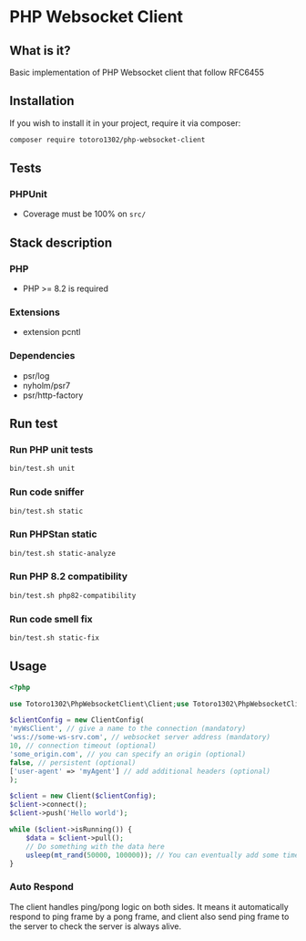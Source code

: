 # PHP Websocket Client

## What is it?

Basic implementation of PHP Websocket client that follow RFC6455

## Installation

If you wish to install it in your project, require it via composer:

```bash
composer require totoro1302/php-websocket-client
```

## Tests
### PHPUnit
* Coverage must be 100% on `src/`
## Stack description
### PHP
* PHP >= 8.2 is required
### Extensions
* extension pcntl
### Dependencies
* psr/log
* nyholm/psr7
* psr/http-factory

## Run test
### Run PHP unit tests
```bash
bin/test.sh unit
```
### Run code sniffer
```bash
bin/test.sh static
```
### Run PHPStan static
```bash
bin/test.sh static-analyze
```
### Run PHP 8.2 compatibility
```bash
bin/test.sh php82-compatibility
```
### Run code smell fix
```bash
bin/test.sh static-fix
```

## Usage

```php
<?php

use Totoro1302\PhpWebsocketClient\Client;use Totoro1302\PhpWebsocketClient\ClientConfig;

$clientConfig = new ClientConfig(
'myWsClient', // give a name to the connection (mandatory)
'wss://some-ws-srv.com', // websocket server address (mandatory)
10, // connection timeout (optional)
'some_origin.com', // you can specify an origin (optional)
false, // persistent (optional)
['user-agent' => 'myAgent'] // add additional headers (optional)
);

$client = new Client($clientConfig);
$client->connect();
$client->push('Hello world');

while ($client->isRunning()) {
    $data = $client->pull();
    // Do something with the data here
    usleep(mt_rand(50000, 100000)); // You can eventually add some timeout pull delay if needed
}
```

### Auto Respond

The client handles ping/pong logic on both sides. It means it automatically respond to ping frame by a pong frame, and client also
send ping frame to the server to check the server is always alive.

